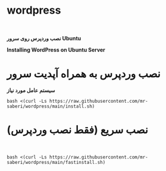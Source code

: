 # wordpress
<br>

**نصب وردپرس روی سرور Ubuntu**
<br>

******Installing WordPress on Ubuntu Server******

# نصب وردپرس به همراه آپدیت سرور
**سیستم عامل مورد نیاز**
<br>

```
bash <(curl -Ls https://raw.githubusercontent.com/mr-saberi/wordpress/main/install.sh)
```

# نصب سریع (فقط نصب وردپرس)

<br>

```
bash <(curl -Ls https://raw.githubusercontent.com/mr-saberi/wordpress/main/fastinstall.sh)
```
